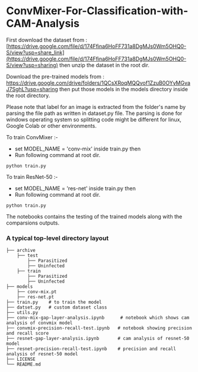 # ConvMixer-For-Classification-with-CAM-Analysis
First download the dataset from : [https://drive.google.com/file/d/174Ffina6HoFF731a8DgMJs0Wm5OHQ0-S/view?usp=share_link](https://drive.google.com/file/d/174Ffina6HoFF731a8DgMJs0Wm5OHQ0-S/view?usp=sharing) then unzip the dataset in the root dir.

Download the pre-trained models from : https://drive.google.com/drive/folders/1QCsXRoqMQQvof1ZzuB0OYyMGvaJ7SghL?usp=sharing then put those models in the models directory inside the root directory.

Please note that label for an image is extracted from the folder's name by parsing the file path as written in dataset.py file. The parsing is done for windows operating system so splitting code might be different for linux, Google Colab or other environments.

To train ConvMixer :- 
* set MODEL_NAME = 'conv-mix' inside train.py then
* Run following command at root dir.
```
python train.py
```

To train ResNet-50 :- 
* set MODEL_NAME = 'res-net' inside train.py then
* Run following command at root dir.
```
python train.py
```

The notebooks contains the testing of the trained models along with the comparsions outputs.

### A typical top-level directory layout

    ├── archive                 
        ├── test
            ├── Parasitized
            ├── Uninfected
        ├── train
            ├── Parasitized
            ├── Uninfected
    ├── models
        ├── conv-mix.pt
        ├── res-net.pt
    ├── train.py    # to train the model                   
    ├── datset.py   # custom dataset class
    ├── utils.py
    ├── conv-mix-gap-layer-analysis.ipynb      # notebook which shows cam analysis of convmix model
    ├── convmix-precision-recall-test.ipynb   # notebook showing precision and recall score
    ├── resnet-gap-layer-analysis.ipynb       # cam analysis of resnet-50 model
    ├── resnet-precision-recall-test.ipynb    # precision and recall analysis of resnet-50 model
    ├── LICENSE
    └── README.md
